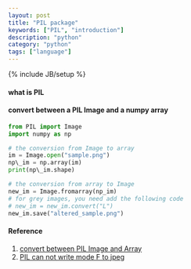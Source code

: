 ```yaml
---
layout: post
title: "PIL package"
keywords: ["PIL", "introduction"]
description: "python"
category: "python"
tags: ["language"]
---
```

{% include JB/setup %}

#### what is PIL


#### convert between a PIL Image and a numpy array


```python
from PIL import Image
import numpy as np

# the conversion from Image to array
im = Image.open("sample.png")
np\_im = np.array(im)
print(np\_im.shape)

# the conversion from array to Image
new_im = Image.fromarray(np_im)
# for grey images, you need add the following code 
# new_im = new_im.convert("L")
new_im.save("altered_sample.png")

```

#### Reference
1. [convert between PIL Image and Array](https://kite.com/python/examples/4887/pil-convert-between-a-pil-%60image%60-and-a-numpy-%60array%60)
2. [PIL can not write mode F to jpeg](https://stackoverflow.com/questions/16720682/pil-cannot-write-mode-f-to-jpeg)
